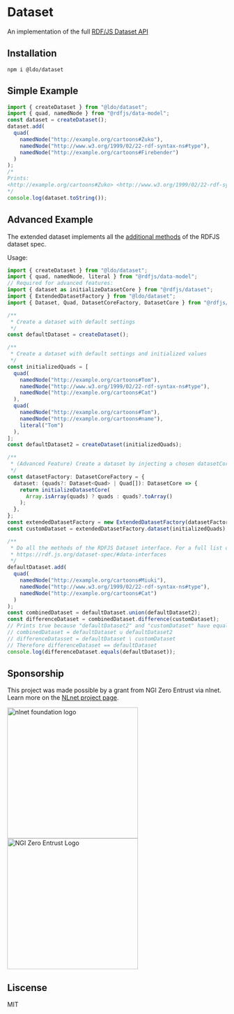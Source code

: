 # Dataset

An implementation of the full [RDF/JS Dataset API](https://rdf.js.org/dataset-spec/)

## Installation

```
npm i @ldo/dataset
```

## Simple Example

```typescript
import { createDataset } from "@ldo/dataset";
import { quad, namedNode } from "@rdfjs/data-model";
const dataset = createDataset();
dataset.add(
  quad(
    namedNode("http://example.org/cartoons#Zuko"),
    namedNode("http://www.w3.org/1999/02/22-rdf-syntax-ns#type"),
    namedNode("http://example.org/cartoons#Firebender")
  )
);
/*
Prints:
<http://example.org/cartoons#Zuko> <http://www.w3.org/1999/02/22-rdf-syntax-ns#type> <http://example.org/cartoons#Firebender> .
*/
console.log(dataset.toString());
```

## Advanced Example

The extended dataset implements all the [additional methods](https://rdf.js.org/dataset-spec/#dataset-interface) of the RDFJS dataset spec.

Usage:
```typescript
import { createDataset } from "@ldo/dataset";
import { quad, namedNode, literal } from "@rdfjs/data-model";
// Required for advanced features:
import { dataset as initializeDatasetCore } from "@rdfjs/dataset";
import { ExtendedDatasetFactory } from "@ldo/dataset";
import { Dataset, Quad, DatasetCoreFactory, DatasetCore } from "@rdfjs/types";

/**
 * Create a dataset with default settings
 */
const defaultDataset = createDataset();

/**
 * Create a dataset with default settings and initialized values
 */
const initializedQuads = [
  quad(
    namedNode("http://example.org/cartoons#Tom"),
    namedNode("http://www.w3.org/1999/02/22-rdf-syntax-ns#type"),
    namedNode("http://example.org/cartoons#Cat")
  ),
  quad(
    namedNode("http://example.org/cartoons#Tom"),
    namedNode("http://example.org/cartoons#name"),
    literal("Tom")
  ),
];
const defaultDataset2 = createDataset(initializedQuads);

/**
 * (Advanced Feature) Create a dataset by injecting a chosen datasetCore and datasetCoreFactory
 */
const datasetFactory: DatasetCoreFactory = {
  dataset: (quads?: Dataset<Quad> | Quad[]): DatasetCore => {
    return initializeDatasetCore(
      Array.isArray(quads) ? quads : quads?.toArray()
    );
  },
};
const extendedDatasetFactory = new ExtendedDatasetFactory(datasetFactory);
const customDataset = extendedDatasetFactory.dataset(initializedQuads);

/**
 * Do all the methods of the RDFJS Dataset interface. For a full list of methods, go to
 * https://rdf.js.org/dataset-spec/#data-interfaces
 */
defaultDataset.add(
  quad(
    namedNode("http://example.org/cartoons#Miuki"),
    namedNode("http://www.w3.org/1999/02/22-rdf-syntax-ns#type"),
    namedNode("http://example.org/cartoons#Cat")
  )
);
const combinedDataset = defaultDataset.union(defaultDataset2);
const differenceDataset = combinedDataset.difference(customDataset);
// Prints true because "defaultDataset2" and "customDataset" have equal values
// combinedDataset = defaultDataset ∪ defaultDataset2
// differenceDatasset = defaultDataset \ customDataset
// Therefore differenceDataset == defaultDataset
console.log(differenceDataset.equals(defaultDataset));
```

## Sponsorship
This project was made possible by a grant from NGI Zero Entrust via nlnet. Learn more on the [NLnet project page](https://nlnet.nl/project/SolidUsableApps/).

[<img src="https://nlnet.nl/logo/banner.png" alt="nlnet foundation logo" width="300" />](https://nlnet.nl/)
[<img src="https://nlnet.nl/image/logos/NGI0Entrust_tag.svg" alt="NGI Zero Entrust Logo" width="300" />](https://nlnet.nl/)

## Liscense
MIT